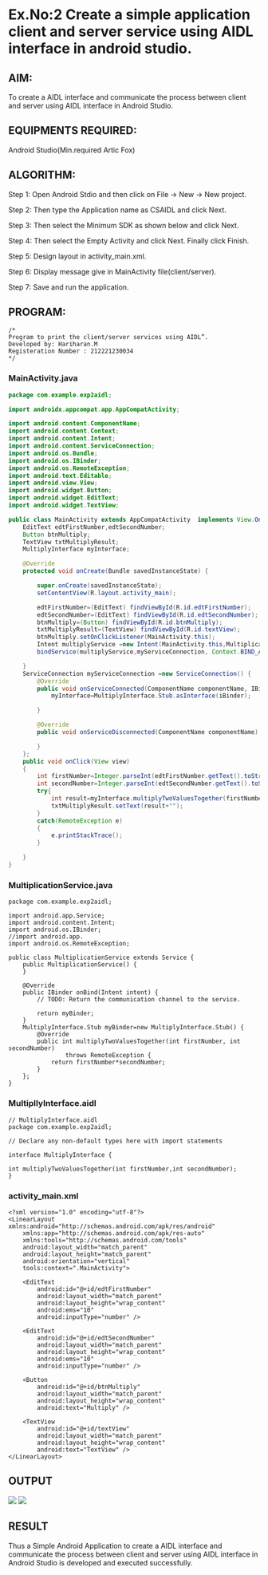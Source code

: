 # Ex.No:2 Create a simple application client and server service using AIDL interface in android studio.


## AIM:

To create a AIDL interface and communicate the process between client and server using AIDL interface in Android Studio.

## EQUIPMENTS REQUIRED:

Android Studio(Min.required Artic Fox)

## ALGORITHM:

Step 1: Open Android Stdio and then click on File -> New -> New project.

Step 2: Then type the Application name as CSAIDL and click Next. 

Step 3: Then select the Minimum SDK as shown below and click Next.

Step 4: Then select the Empty Activity and click Next. Finally click Finish.

Step 5: Design layout in activity_main.xml.

Step 6: Display message give in MainActivity file(client/server).

Step 7: Save and run the application.

## PROGRAM:
```
/*
Program to print the client/server services using AIDL”.
Developed by: Hariharan.M
Registeration Number : 212221230034
*/
```

### MainActivity.java
```java
package com.example.exp2aidl;

import androidx.appcompat.app.AppCompatActivity;

import android.content.ComponentName;
import android.content.Context;
import android.content.Intent;
import android.content.ServiceConnection;
import android.os.Bundle;
import android.os.IBinder;
import android.os.RemoteException;
import android.text.Editable;
import android.view.View;
import android.widget.Button;
import android.widget.EditText;
import android.widget.TextView;

public class MainActivity extends AppCompatActivity  implements View.OnClickListener  {
    EditText edtFirstNumber,edtSecondNumber;
    Button btnMultiply;
    TextView txtMultiplyResult;
    MultiplyInterface myInterface;

    @Override
    protected void onCreate(Bundle savedInstanceState) {

        super.onCreate(savedInstanceState);
        setContentView(R.layout.activity_main);

        edtFirstNumber=(EditText) findViewById(R.id.edtFirstNumber);
        edtSecondNumber=(EditText) findViewById(R.id.edtSecondNumber);
        btnMultiply=(Button) findViewById(R.id.btnMultiply);
        txtMultiplyResult=(TextView) findViewById(R.id.textView);
        btnMultiply.setOnClickListener(MainActivity.this);
        Intent multiplyService =new Intent(MainActivity.this,MultiplicationService.class);
        bindService(multiplyService,myServiceConnection, Context.BIND_AUTO_CREATE);

    }
    ServiceConnection myServiceConnection =new ServiceConnection() {
        @Override
        public void onServiceConnected(ComponentName componentName, IBinder iBinder) {
            myInterface=MultiplyInterface.Stub.asInterface(iBinder);

        }

        @Override
        public void onServiceDisconnected(ComponentName componentName) {

        }
    };
    public void onClick(View view)
    {
        int firstNumber=Integer.parseInt(edtFirstNumber.getText().toString());
        int secondNumber=Integer.parseInt(edtSecondNumber.getText().toString());
        try{
            int result=myInterface.multiplyTwoValuesTogether(firstNumber,secondNumber);
            txtMultiplyResult.setText(result+"");
        }
        catch(RemoteException e)
        {
            e.printStackTrace();
        }

    }
}
```

### MultiplicationService.java
```
package com.example.exp2aidl;

import android.app.Service;
import android.content.Intent;
import android.os.IBinder;
//import android.app.
import android.os.RemoteException;

public class MultiplicationService extends Service {
    public MultiplicationService() {
    }

    @Override
    public IBinder onBind(Intent intent) {
        // TODO: Return the communication channel to the service.

        return myBinder;
    }
    MultiplyInterface.Stub myBinder=new MultiplyInterface.Stub() {
        @Override
        public int multiplyTwoValuesTogether(int firstNumber, int secondNumber)
                throws RemoteException {
            return firstNumber*secondNumber;
        }
    };
}
```

### MultipllyInterface.aidl
```
// MultiplyInterface.aidl
package com.example.exp2aidl;

// Declare any non-default types here with import statements

interface MultiplyInterface {

int multiplyTwoValuesTogether(int firstNumber,int secondNumber);
}
```
### activity_main.xml
```
<?xml version="1.0" encoding="utf-8"?>
<LinearLayout xmlns:android="http://schemas.android.com/apk/res/android"
    xmlns:app="http://schemas.android.com/apk/res-auto"
    xmlns:tools="http://schemas.android.com/tools"
    android:layout_width="match_parent"
    android:layout_height="match_parent"
    android:orientation="vertical"
    tools:context=".MainActivity">

    <EditText
        android:id="@+id/edtFirstNumber"
        android:layout_width="match_parent"
        android:layout_height="wrap_content"
        android:ems="10"
        android:inputType="number" />

    <EditText
        android:id="@+id/edtSecondNumber"
        android:layout_width="match_parent"
        android:layout_height="wrap_content"
        android:ems="10"
        android:inputType="number" />

    <Button
        android:id="@+id/btnMultiply"
        android:layout_width="match_parent"
        android:layout_height="wrap_content"
        android:text="Multiply" />

    <TextView
        android:id="@+id/textView"
        android:layout_width="match_parent"
        android:layout_height="wrap_content"
        android:text="TextView" />
</LinearLayout>
```
## OUTPUT
![](z1z1.jpg)
![](z2z2.jpg)



## RESULT
Thus a Simple Android Application to create a AIDL interface and communicate the process between client and server using AIDL interface in Android Studio is developed and executed successfully.
